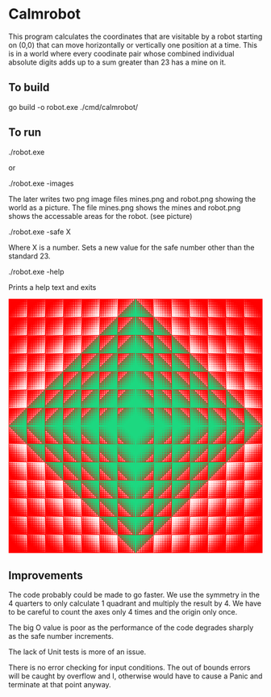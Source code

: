 # Calmrobot

This program calculates the coordinates that are visitable by a robot starting on (0,0) that can move
horizontally or vertically one position at a time. This is in a world where every coodinate pair whose combined individual absolute digits adds up to a sum greater than 23 has a mine on it.

## To build
go build -o robot.exe ./cmd/calmrobot/

## To run

./robot.exe

or

./robot.exe -images

The later writes two png image files mines.png and robot.png showing the world as a picture.
The file mines.png shows the mines and robot.png shows the accessable areas for the robot. (see picture)

./robot.exe -safe X

Where X is a number. Sets a new value for the safe number other than the standard 23.

./robot.exe -help

Prints a help text and exits


![Robot](robot.png)

## Improvements

The code probably could be made to go faster. We use the symmetry in the 4 quarters to only calculate 1 quadrant and multiply the result by 4. We have to be careful to count the axes only 4 times and the origin only once. 

The big O value is poor as the performance of the code degrades sharply as the safe number increments.

The lack of Unit tests is more of an issue. 

There is no error checking for input conditions.
The out of bounds errors will be caught by overflow and 
I, otherwise would have to cause a Panic and terminate 
at that point anyway.

